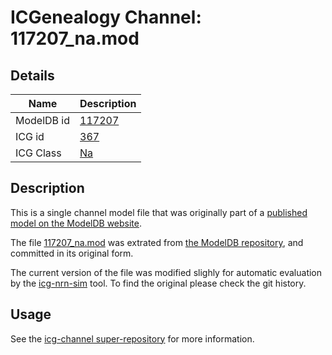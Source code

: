# ICGenealogy Channel: 117207\_na.mod

## Details

Name | Description
---- | -----------
ModelDB id | [117207](http://senselab.med.yale.edu/ModelDB/ShowModel.cshtml?model=117207)
ICG id | [367](http://icg.neurotheory.ox.ac.uk/channels/2/367)
ICG Class | [Na](http://icg.neurotheory.ox.ac.uk/channels/2)

## Description

This is a single channel model file that was originally part of a [published model on the ModelDB website](http://senselab.med.yale.edu/mModelDB/ShowModel.cshtml?model=117207).


The file [117207\_na.mod](117207_na.mod) was extrated from [the ModelDB repository](http://senselab.med.yale.edu/ModelDB/ShowModel.cshtml?model=117207), and committed in its original form.

The current version of the file was modified slighly for automatic evaluation by the [icg-nrn-sim](https://github.com/icgenealogy/icg-nrn-sim) tool. To find the original please check the git history.


## Usage

See the [icg-channel super-repository](https://github.com/icgenealogy/icg-channels) for more information.
